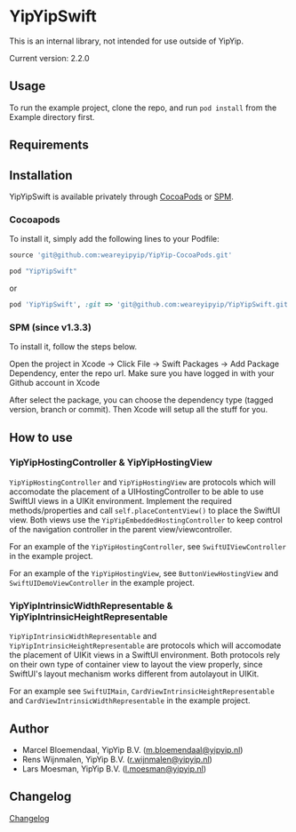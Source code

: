 # YipYipSwift

This is an internal library, not intended for use outside of YipYip.

Current version: 2.2.0

## Usage

To run the example project, clone the repo, and run `pod install` from the Example directory first.

## Requirements

## Installation

YipYipSwift is available privately through [CocoaPods](http://cocoapods.org) or [SPM](https://developer.apple.com/documentation/xcode/swift-packages). 

### Cocoapods

To install
it, simply add the following lines to your Podfile:

```ruby
source 'git@github.com:weareyipyip/YipYip-CocoaPods.git'

pod "YipYipSwift"
```
or
```ruby
pod 'YipYipSwift', :git => 'git@github.com:weareyipyip/YipYipSwift.git'
```

### SPM (since v1.3.3)

To install it, follow the steps below.

Open the project in Xcode -> Click File -> Swift Packages -> Add Package Dependency, enter the repo url. Make sure you have logged in with your Github account in Xcode

After select the package, you can choose the dependency type (tagged version, branch or commit). Then Xcode will setup all the stuff for you.

## How to use

### YipYipHostingController & YipYipHostingView

`YipYipHostingController` and `YipYipHostingView` are protocols which will accomodate the placement of a UIHostingController to be able to use SwiftUI views in a UIKit environment. Implement the required methods/properties and call `self.placeContentView()` to place the SwiftUI view. Both views use the `YipYipEmbeddedHostingController` to keep control of the navigation controller in the parent view/viewcontroller.

For an example of the `YipYipHostingController`, see `SwiftUIViewController` in the example project. 

For an example of the `YipYipHostingView`, see `ButtonViewHostingView` and `SwiftUIDemoViewController` in the example project.

### YipYipIntrinsicWidthRepresentable & YipYipIntrinsicHeightRepresentable
`YipYipIntrinsicWidthRepresentable` and `YipYipIntrinsicHeightRepresentable` are protocols which will accomodate the placement of UIKit views in a SwiftUI environment. Both protocols rely on their own type of container view to layout the view properly, since SwiftUI's layout mechanism works different from autolayout in UIKit.

For an example see `SwiftUIMain`, `CardViewIntrinsicHeightRepresentable` and `CardViewIntrinsicWidthRepresentable` in the example project.


## Author

- Marcel Bloemendaal, YipYip B.V. ([m.bloemendaal@yipyip.nl](mailto:m.bloemendaal@yipyip.nl))
- Rens Wijnmalen, YipYip B.V. ([r.wijnmalen@yipyip.nl](mailto:r.wijnmalen@yipyip.nl))
- Lars Moesman, YipYip B.V. ([l.moesman@yipyip.nl](mailto:l.moesman@yipyip.nl))

## Changelog

[Changelog](https://github.com/weareyipyip/YipYipSwift/blob/master/CHANGELOG.md)
